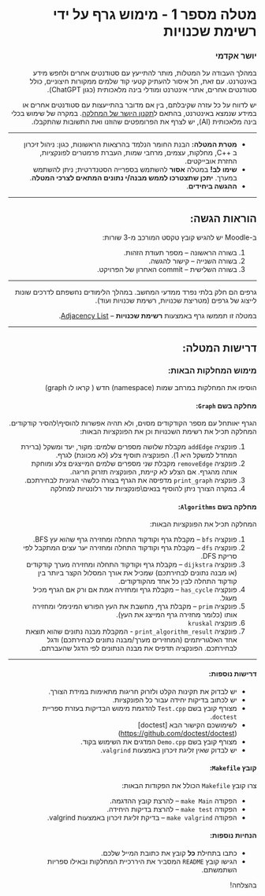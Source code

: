 <div dir="rtl">

# מטלה מספר 1 - מימוש גרף על ידי רשימת שכנויות

### יושר אקדמי

במהלך העבודה על המטלות, מותר להתייעץ עם סטודנטים אחרים ולחפש מידע באינטרנט. עם זאת, חל איסור להעתיק קטעי קוד שלמים ממקורות חיצוניים, כולל סטודנטים אחרים, אתרי אינטרנט ומודלי בינה מלאכותית (כגון ChatGPT).

יש לדווח על כל עזרה שקיבלתם, בין אם מדובר בהתייעצות עם סטודנטים אחרים או במידע שנמצא באינטרנט, בהתאם ל[תקנון היושר של המחלקה](https://www.ariel.ac.il/wp/cs/wp-content/uploads/sites/88/2020/08/Guidelines-for-Academic-Integrity.pdf).
במקרה של שימוש בכלי בינה מלאכותית (AI), יש לצרף את הפרומפטים שהוזנו ואת התשובות שהתקבלו.

-----
* **מטרת המטלה:** הבנת החומר הנלמד בהרצאות הראשונות, כגון: ניהול זיכרון ב ++C, מחלקות, עצמים, מרחבי שמות, העברת פרמטרים לפונקציות, החזרת אובייקטים.
* **שימו לב!** במטלה **אסור** להשתמש בספרייה הסטנדרטית; ניתן להשתמש במערך. **יתכן שתצטרכו לממש מבנה/י נתונים המתאים לצרכי המטלה**. 
* **ההגשה ביחידים**.

---

## הוראות הגשה:

ב-Moodle יש להגיש קובץ טקסט המורכב מ-3 שורות:
  1. בשורה הראשונה – מספר תעודת הזהות.
  2. בשורה השנייה – קישור להגשה.
  3. בשורה השלישית – commit האחרון של הפרויקט.

---

גרפים הם חלק בלתי נפרד ממדעי המחשב. במהלך הלימודים נחשפתם לדרכים שונות לייצוג של גרפים (מטריצת שכנויות, רשימת שכנויות ועוד).

במטלה זו תממשו גרף באמצעות **רשימת שכנויות** – [Adjacency List](https://en.wikipedia.org/wiki/Adjacency_list).

---

## דרישות המטלה:

### מימוש המחלקות הבאות:
הוסיפו את המחלקות במרחב שמות (namespace) חדש ( קראו לו graph)
#### מחלקה בשם `Graph`:
הגרף יאותחל עם מספר הקודקודים מסוים, ולא תהיה אפשרות להוסיף\להסיר קודקודים.
המחלקה תכיל את רשימת השכנויות וכן את הפונקציות הבאות:
1. פונקציה  `addEdge`  מקבלת שלושה מספרים שלמים: מקור, יעד ומשקל (ברירת המחדל למשקל היא 1). הפונקציה תוסיף צלע (לא מכוונת) לגרף.
2. פונקציה  `removeEdge` מקבלת שני מספרים שלמים המייצגים צלע ומוחקת אותה מהגרף. אם הצלע לא קיימת, הפונקציה תזרוק חריגה.
3. פונקציה  `print_graph` מדפיסה את הגרף בצורה כלשהי הגיונית לבחירתכם.
4. במקרה הצורך ניתן להוסיף בנאים\פונקציות עזר רלונטיות למחלקה

#### מחלקה בשם `Algorithms`:
המחלקה תכיל את הפונקציות הבאות:
1. פונקציה `bfs` – מקבלת גרף וקודקוד התחלה ומחזירה גרף שהוא עץ BFS.
2. פונקציה `dfs` – מקבלת גרף וקודקוד התחלה ומחזירה יער עצים המתקבל לפי סריקת DFS.
3. פונקציה `dijkstra` – מקבלת גרף וקודקוד התחלה ומחזירה מערך קודקודים (או מבנה נתונים לבחירתכם) שמכיל את אורך המסלול הקצר ביותר בין קודקוד התחלה לבין כל אחד מהקודקודים.
4. פונקציה `has_cycle` – מקבלת גרף ומחזירה אמת אם ורק אם הגרף מכיל מעגל.
5. פונקציה `prim` – מקבלת גרף, מחשבת את העץ הפורש המינימלי ומחזירה אותו (כלומר מחזירה גרף המייצג את העץ).
6. פונקציה `kruskal` 
7. פונקציה `print_algorithm_result` - המקבלת מבנה נתונים שהוא תוצאת אחד האלגוריתמים (המחזירים מערך/מבנה נתונים לבחירתכם) ודגל לבחירתכם. הפונקציה תדפיס את מבנה הנתונים לפי הדגל שהעברתם.
 
---

#### דרישות נוספות:
- יש לבדוק את תקינות הקלט ולזרוק חריגות מתאימות במידת הצורך.
- יש לכתוב בדיקות יחידה עבור כל הפונקציות.
- מצורף קובץ בשם `Test.cpp` להדגמת מימוש הבדיקות בעזרת ספריית `doctest`.
- לשימושכם הקישור הבא [doctest] (https://github.com/doctest/doctest)
- מצורף קובץ בשם `Demo.cpp` המדגים את השימוש בקוד.
- יש לבדוק שאין זליגת זיכרון באמצעות `valgrind`.

#### קובץ `Makefile`:
צרו קובץ `Makefile` הכולל את הפקודות הבאות:
- הפקודה `make Main` – להרצת קובץ ההדגמה.
- הפקודה `make test` – להרצת בדיקות היחידה.
- הפקודה `make valgrind` – בדיקת זליגת זיכרון באמצעות valgrind.

#### הנחיות נוספות:
- כתבו בתחילת **כל** קובץ את כתובת המייל שלכם.
- הגישו קובץ `README` המסביר את היררכיית המחלקות ובאילו ספריות השתמשתם.


בהצלחה!

</div>

